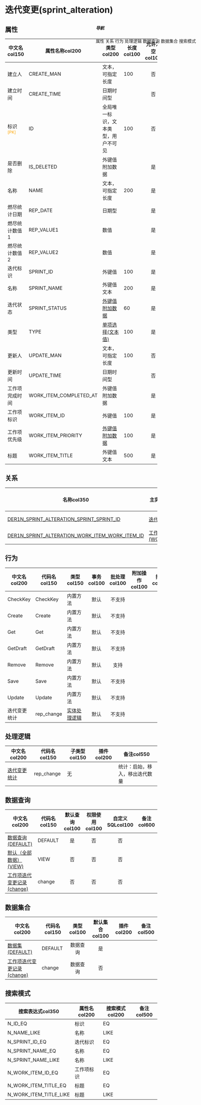 # 迭代变更(sprint_alteration)  <!-- {docsify-ignore-all} -->


## 属性
|    中文名col150 | 属性名称col200           | 类型col200     | 长度col100    |允许为空col100    |  备注col500  |
| --------   |------------| -----  | -----  | :----: | -------- |
|建立人|CREATE_MAN|文本，可指定长度|100|否||
|建立时间|CREATE_TIME|日期时间型||否||
|标识<sup class="footnote-symbol"><font color=orange>[PK]</font></sup>|ID|全局唯一标识，文本类型，用户不可见|100|否||
|是否删除|IS_DELETED|外键值附加数据||是||
|名称|NAME|文本，可指定长度|200|是||
|燃尽统计日期|REP_DATE|日期型||是||
|燃尽统计数值1|REP_VALUE1|数值||是||
|燃尽统计数值2|REP_VALUE2|数值||是||
|迭代标识|SPRINT_ID|外键值|100|是||
|名称|SPRINT_NAME|外键值文本|200|是||
|迭代状态|SPRINT_STATUS|[外键值附加数据](index/dictionary_index#sprint_status "迭代状态")|60|是||
|类型|TYPE|[单项选择(文本值)](index/dictionary_index#sprint_alteration_type "迭代变更类型")|100|是||
|更新人|UPDATE_MAN|文本，可指定长度|100|否||
|更新时间|UPDATE_TIME|日期时间型||否||
|工作项完成时间|WORK_ITEM_COMPLETED_AT|外键值附加数据||是||
|工作项标识|WORK_ITEM_ID|外键值|100|是||
|工作项优先级|WORK_ITEM_PRIORITY|[外键值附加数据](index/dictionary_index#work_item_priority "优先级")|100|是||
|标题|WORK_ITEM_TITLE|外键值文本|500|是||


## 关系

<el-row>
<el-tabs v-model="show_der">
<el-tab-pane label="从关系" name="minor">

|  名称col350   | 主实体col200   | 关系类型col200   |    备注col500  |
| -------- |---------- |-----------|----- |
|[DER1N_SPRINT_ALTERATION_SPRINT_SPRINT_ID](der/DER1N_SPRINT_ALTERATION_SPRINT_SPRINT_ID)|[迭代(SPRINT)](module/ProjMgmt/sprint)|1:N关系||
|[DER1N_SPRINT_ALTERATION_WORK_ITEM_WORK_ITEM_ID](der/DER1N_SPRINT_ALTERATION_WORK_ITEM_WORK_ITEM_ID)|[工作项(WORK_ITEM)](module/ProjMgmt/work_item)|1:N关系||

</el-tab-pane>
</el-tabs>
</el-row>

## 行为
| 中文名col200    | 代码名col150    | 类型col150    | 事务col100   | 批处理col100   | 附加操作col100  | 插件col150    |  备注col300  |
| -------- |---------- |----------- |:----:|:----:|---------| ----- | ----- |
|CheckKey|CheckKey|内置方法|默认|不支持||||
|Create|Create|内置方法|默认|不支持||||
|Get|Get|内置方法|默认|不支持||||
|GetDraft|GetDraft|内置方法|默认|不支持||||
|Remove|Remove|内置方法|默认|支持||||
|Save|Save|内置方法|默认|不支持||||
|Update|Update|内置方法|默认|不支持||||
|迭代变更统计|rep_change|[实体处理逻辑](module/ProjMgmt/sprint_alteration/logic/rep_change "迭代变更统计")|默认|不支持||||

## 处理逻辑
| 中文名col200    | 代码名col150    | 子类型col150    | 插件col200    |  备注col550  |
| -------- |---------- |----------- |------------|----------|
|[迭代变更统计](module/ProjMgmt/sprint_alteration/logic/rep_change)|rep_change|无||统计：启始，移入，移出迭代数量|

## 数据查询
| 中文名col200    | 代码名col150    | 默认查询col100 | 权限使用col100 | 自定义SQLcol100 |  备注col600|
| --------  | --------   | :----:  |:----:  | :----:  |----- |
|[数据查询(DEFAULT)](module/ProjMgmt/sprint_alteration/query/Default)|DEFAULT|是|否 |否 ||
|[默认（全部数据）(VIEW)](module/ProjMgmt/sprint_alteration/query/View)|VIEW|否|否 |否 ||
|[工作项迭代变更记录(change)](module/ProjMgmt/sprint_alteration/query/change)|change|否|否 |否 ||

## 数据集合
| 中文名col200  | 代码名col150  | 类型col100 | 默认集合col100 |   插件col200|   备注col500|
| --------  | --------   | :----:   | :----:   | ----- |----- |
|[数据集(DEFAULT)](module/ProjMgmt/sprint_alteration/dataset/Default)|DEFAULT|数据查询|是|||
|[工作项迭代变更记录(change)](module/ProjMgmt/sprint_alteration/dataset/change)|change|数据查询|否|||

## 搜索模式
|   搜索表达式col350   |    属性名col200    |    搜索模式col200        |备注col500  |
| -------- |------------|------------|------|
|N_ID_EQ|标识|EQ||
|N_NAME_LIKE|名称|LIKE||
|N_SPRINT_ID_EQ|迭代标识|EQ||
|N_SPRINT_NAME_EQ|名称|EQ||
|N_SPRINT_NAME_LIKE|名称|LIKE||
|N_WORK_ITEM_ID_EQ|工作项标识|EQ||
|N_WORK_ITEM_TITLE_EQ|标题|EQ||
|N_WORK_ITEM_TITLE_LIKE|标题|LIKE||

<div style="display: block; overflow: hidden; position: fixed; top: 140px; right: 100px;">

##### 导航
<el-anchor >
<el-anchor-link :href="`#/module/ProjMgmt/sprint_alteration?id=属性`">
  属性
</el-anchor-link>
<el-anchor-link :href="`#/module/ProjMgmt/sprint_alteration?id=关系`">
  关系
</el-anchor-link>
<el-anchor-link :href="`#/module/ProjMgmt/sprint_alteration?id=行为`">
  行为
</el-anchor-link>
<el-anchor-link :href="`#/module/ProjMgmt/sprint_alteration?id=处理逻辑`">
  处理逻辑
</el-anchor-link>
<el-anchor-link :href="`#/module/ProjMgmt/sprint_alteration?id=数据查询`">
  数据查询
</el-anchor-link>
<el-anchor-link :href="`#/module/ProjMgmt/sprint_alteration?id=数据集合`">
  数据集合
</el-anchor-link>
<el-anchor-link :href="`#/module/ProjMgmt/sprint_alteration?id=搜索模式`">
  搜索模式
</el-anchor-link>
</el-anchor>
</div>

<script>
 const { createApp } = Vue
  createApp({
    data() {
      return {
show_der:'minor',


      }
    },
    methods: {
    }
  }).use(ElementPlus).mount('#app')
</script>